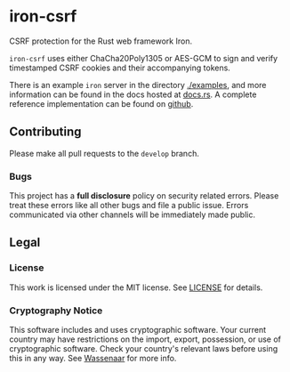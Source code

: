 # iron-csrf

CSRF protection for the Rust web framework Iron.

`iron-csrf` uses either ChaCha20Poly1305 or AES-GCM to sign and verify timestamped
CSRF cookies and their accompanying tokens.

There is an example `iron` server in the directory [./examples](./examples), and more
information can be found in the docs hosted at [docs.rs](https://docs.rs/iron-csrf/).
A complete reference implementation can be found on
[github](https://github.com/heartsucker/iron-reference).

## Contributing

Please make all pull requests to the `develop` branch.

### Bugs

This project has a **full disclosure** policy on security related errors. Please
treat these errors like all other bugs and file a public issue. Errors communicated
via other channels will be immediately made public.

## Legal

### License

This work is licensed under the MIT license. See [LICENSE](./LICENSE) for details.

### Cryptography Notice

This software includes and uses cryptographic software. Your current country may have
restrictions on the import, export, possession, or use of cryptographic software. Check
your country's relevant laws before using this in any way. See
[Wassenaar](http://www.wassenaar.org/) for more info.
